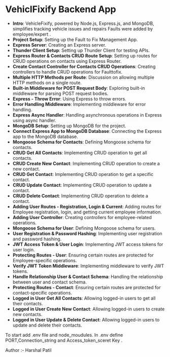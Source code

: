  # VehiclFixify Backend App


- **Intro**: VehicleFixify, powered by Node.js, Express.js, and MongoDB, simplifies tracking vehicle issues and repairs Faults were added by employee/expert . 
- **Project Setup**: Setting up the Fault to Fix  Management App.
- **Express Server**: Creating an Express server.
- **Thunder Client Setup**: Setting up Thunder Client for testing APIs.
- **Express Router & Contacts CRUD Route Setup**: Setting up routes for CRUD operations on contacts using Express Router.
- **Create Contact Controller for Contacts CRUD Operations**: Creating controllers to handle CRUD operations for Faulttofix.
- **Multiple HTTP Methods per Route**: Discussion on allowing multiple HTTP methods on a single route.
- **Built-in Middleware for POST Request Body**: Exploring built-in middleware for parsing POST request bodies.
- **Express - Throw Error**: Using Express to throw errors.
- **Error Handling Middleware**: Implementing middleware for error handling.
- **Express Async Handler**: Handling asynchronous operations in Express using async handler.
- **MongoDB Setup**: Setting up MongoDB for the project.
- **Connect Express App to MongoDB Database**: Connecting the Express app to the MongoDB database.
- **Mongoose Schema for Contacts**: Defining Mongoose schema for contacts.
- **CRUD Get All Contacts**: Implementing CRUD operation to get all contacts.
- **CRUD Create New Contact**: Implementing CRUD operation to create a new contact.
- **CRUD Get Contact**: Implementing CRUD operation to get a specific contact.
- **CRUD Update Contact**: Implementing CRUD operation to update a contact.
- **CRUD Delete Contact**: Implementing CRUD operation to delete a contact.
- **Adding User Routes - Registration, Login & Current**: Adding routes for Employee registration, login, and getting current employee information.
- **Adding User Controller**: Creating controllers for employee-related operations.
- **Mongoose Schema for User**: Defining Mongoose schema for users.
- **User Registration & Password Hashing**: Implementing user registration and password hashing.
- **JWT Access Token & User Login**: Implementing JWT access tokens for user login.
- **Protecting Routes - User**: Ensuring certain routes are protected for Employee-specific operations.
- **Verify JWT Token Middleware**: Implementing middleware to verify JWT tokens.
- **Handle Relationship User & Contact Schema**: Handling the relationship between user and contact schema.
- **Protecting Routes - Contact**: Ensuring certain routes are protected for contact-specific operations.
- **Logged in User Get All Contacts**: Allowing logged-in users to get all their contacts.
- **Logged in User Create New Contact**: Allowing logged-in users to create new contacts.
- **Logged in User Update & Delete Contact**: Allowing logged-in users to update and delete their contacts.



To start 
add .env file and node_moudules.
In .env define PORT,Connection_string and Access_token_sceret Key .

Author :- Harshal Patil
